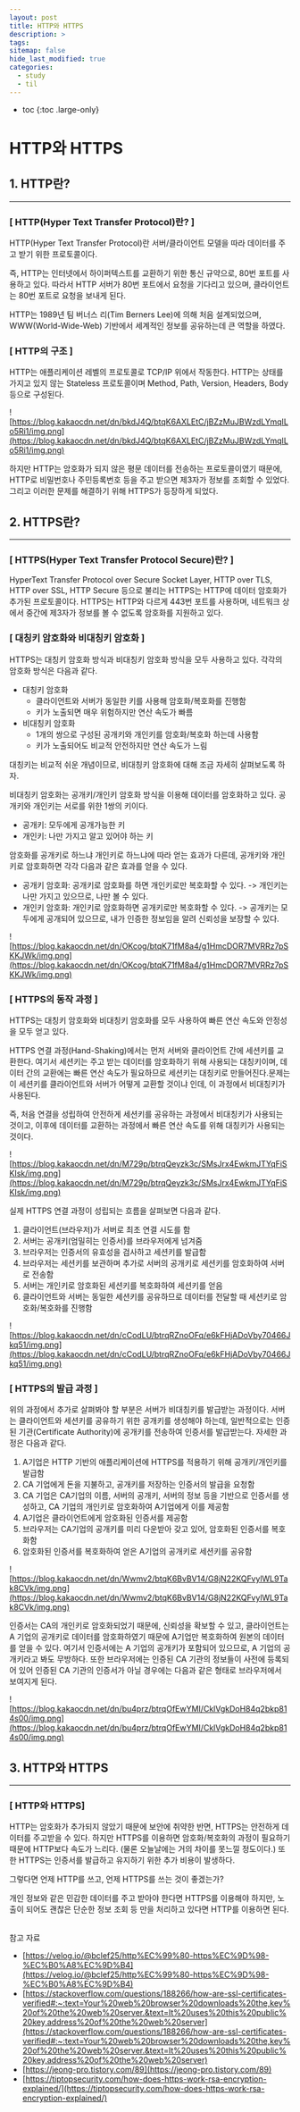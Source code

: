 ```yaml
---
layout: post
title: HTTP와 HTTPS
description: >
tags:
sitemap: false
hide_last_modified: true
categories:
  - study
  - til
---
```


* toc
{:toc .large-only}

# HTTP와 HTTPS


## **1. HTTP란?**

---

### **[ HTTP(Hyper Text Transfer Protocol)란? ]**

HTTP(Hyper Text Transfer Protocol)란 서버/클라이언트 모델을 따라 데이터를 주고 받기 위한 프로토콜이다.

즉, HTTP는 인터넷에서 하이퍼텍스트를 교환하기 위한 통신 규약으로, 80번 포트를 사용하고 있다. 따라서 HTTP 서버가 80번 포트에서 요청을 기다리고 있으며, 클라이언트는 80번 포트로 요청을 보내게 된다.

HTTP는 1989년 팀 버너스 리(Tim Berners Lee)에 의해 처음 설계되었으며, WWW(World-Wide-Web) 기반에서 세계적인 정보를 공유하는데 큰 역할을 하였다.

### **[ HTTP의 구조 ]**

HTTP는 애플리케이션 레벨의 프로토콜로 TCP/IP 위에서 작동한다. HTTP는 상태를 가지고 있지 않는 Stateless 프로토콜이며 Method, Path, Version, Headers, Body 등으로 구성된다.

![https://blog.kakaocdn.net/dn/bkdJ4Q/btqK6AXLEtC/jBZzMuJBWzdLYmqILo5Ri1/img.png](https://blog.kakaocdn.net/dn/bkdJ4Q/btqK6AXLEtC/jBZzMuJBWzdLYmqILo5Ri1/img.png)

하지만 HTTP는 암호화가 되지 않은 평문 데이터를 전송하는 프로토콜이였기 때문에, HTTP로 비밀번호나 주민등록번호 등을 주고 받으면 제3자가 정보를 조회할 수 있었다. 그리고 이러한 문제를 해결하기 위해 HTTPS가 등장하게 되었다.

## **2. HTTPS란?**

---

### **[ HTTPS(Hyper Text Transfer Protocol Secure)란? ]**

HyperText Transfer Protocol over Secure Socket Layer, HTTP over TLS, HTTP over SSL, HTTP Secure 등으로 불리는 HTTPS는 HTTP에 데이터 암호화가 추가된 프로토콜이다. HTTPS는 HTTP와 다르게 443번 포트를 사용하며, 네트워크 상에서 중간에 제3자가 정보를 볼 수 없도록 암호화를 지원하고 있다.

### **[ 대칭키 암호화와 비대칭키 암호화 ]**

HTTPS는 대칭키 암호화 방식과 비대칭키 암호화 방식을 모두 사용하고 있다. 각각의 암호화 방식은 다음과 같다.

- 대칭키 암호화
    - 클라이언트와 서버가 동일한 키를 사용해 암호화/복호화를 진행함
    - 키가 노출되면 매우 위험하지만 연산 속도가 빠름
- 비대칭키 암호화
    - 1개의 쌍으로 구성된 공개키와 개인키를 암호화/복호화 하는데 사용함
    - 키가 노출되어도 비교적 안전하지만 연산 속도가 느림

대칭키는 비교적 쉬운 개념이므로, 비대칭키 암호화에 대해 조금 자세히 살펴보도록 하자.

비대칭키 암호화는 공개키/개인키 암호화 방식을 이용해 데이터를 암호화하고 있다. 공개키와 개인키는 서로를 위한 1쌍의 키이다.

- 공개키: 모두에게 공개가능한 키
- 개인키: 나만 가지고 알고 있어야 하는 키

암호화를 공개키로 하느냐 개인키로 하느냐에 따라 얻는 효과가 다른데, 공개키와 개인키로 암호화하면 각각 다음과 같은 효과를 얻을 수 있다.

- 공개키 암호화: 공개키로 암호화를 하면 개인키로만 복호화할 수 있다. -> 개인키는 나만 가지고 있으므로, 나만 볼 수 있다.
- 개인키 암호화: 개인키로 암호화하면 공개키로만 복호화할 수 있다. -> 공개키는 모두에게 공개되어 있으므로, 내가 인증한 정보임을 알려 신뢰성을 보장할 수 있다.

![https://blog.kakaocdn.net/dn/OKcog/btqK71fM8a4/g1HmcDOR7MVRRz7pSKKJWk/img.png](https://blog.kakaocdn.net/dn/OKcog/btqK71fM8a4/g1HmcDOR7MVRRz7pSKKJWk/img.png)

### **[ HTTPS의 동작 과정 ]**

HTTPS는 대칭키 암호화와 비대칭키 암호화를 모두 사용하여 빠른 연산 속도와 안정성을 모두 얻고 있다.

HTTPS 연결 과정(Hand-Shaking)에서는 먼저 서버와 클라이언트 간에 세션키를 교환한다. 여기서 세션키는 주고 받는 데이터를 암호화하기 위해 사용되는 대칭키이며, 데이터 간의 교환에는 빠른 연산 속도가 필요하므로 세션키는 대칭키로 만들어진다.문제는 이 세션키를 클라이언트와 서버가 어떻게 교환할 것이냐 인데, 이 과정에서 비대칭키가 사용된다.

즉, 처음 연결을 성립하여 안전하게 세션키를 공유하는 과정에서 비대칭키가 사용되는 것이고, 이후에 데이터를 교환하는 과정에서 빠른 연산 속도를 위해 대칭키가 사용되는 것이다.

![https://blog.kakaocdn.net/dn/M729p/btrqQeyzk3c/SMsJrx4EwkmJTYqFiSKIsk/img.png](https://blog.kakaocdn.net/dn/M729p/btrqQeyzk3c/SMsJrx4EwkmJTYqFiSKIsk/img.png)

실제 HTTPS 연결 과정이 성립되는 흐름을 살펴보면 다음과 같다.

1. 클라이언트(브라우저)가 서버로 최초 연결 시도를 함
2. 서버는 공개키(엄밀히는 인증서)를 브라우저에게 넘겨줌
3. 브라우저는 인증서의 유효성을 검사하고 세션키를 발급함
4. 브라우저는 세션키를 보관하며 추가로 서버의 공개키로 세션키를 암호화하여 서버로 전송함
5. 서버는 개인키로 암호화된 세션키를 복호화하여 세션키를 얻음
6. 클라이언트와 서버는 동일한 세션키를 공유하므로 데이터를 전달할 때 세션키로 암호화/복호화를 진행함

![https://blog.kakaocdn.net/dn/cCodLU/btrqRZnoOFq/e6kFHjADoVby70466Jkq51/img.png](https://blog.kakaocdn.net/dn/cCodLU/btrqRZnoOFq/e6kFHjADoVby70466Jkq51/img.png)

### **[ HTTPS의 발급 과정 ]**

위의 과정에서 추가로 살펴봐야 할 부분은 서버가 비대칭키를 발급받는 과정이다. 서버는 클라이언트와 세션키를 공유하기 위한 공개키를 생성해야 하는데, 일반적으로는 인증된 기관(Certificate Authority)에 공개키를 전송하여 인증서를 발급받는다. 자세한 과정은 다음과 같다.

1. A기업은 HTTP 기반의 애플리케이션에 HTTPS를 적용하기 위해 공개키/개인키를 발급함
2. CA 기업에게 돈을 지불하고, 공개키를 저장하는 인증서의 발급을 요청함
3. CA 기업은 CA기업의 이름, 서버의 공개키, 서버의 정보 등을 기반으로 인증서를 생성하고, CA 기업의 개인키로 암호화하여 A기업에게 이를 제공함
4. A기업은 클라이언트에게 암호화된 인증서를 제공함
5. 브라우저는 CA기업의 공개키를 미리 다운받아 갖고 있어, 암호화된 인증서를 복호화함
6. 암호화된 인증서를 복호화하여 얻은 A기업의 공개키로 세션키를 공유함

![https://blog.kakaocdn.net/dn/Wwmv2/btqK6BvBV14/G8jN22KQFvylWL9Tak8CVk/img.png](https://blog.kakaocdn.net/dn/Wwmv2/btqK6BvBV14/G8jN22KQFvylWL9Tak8CVk/img.png)

인증서는 CA의 개인키로 암호화되었기 때문에, 신뢰성을 확보할 수 있고, 클라이언트는 A 기업의 공개키로 데이터를 암호화하였기 때문에 A기업만 복호화하여 원본의 데이터를 얻을 수 있다. 여기서 인증서에는 A 기업의 공개키가 포함되어 있으므로, A 기업의 공개키라고 봐도 무방하다. 또한 브라우저에는 인증된 CA 기관의 정보들이 사전에 등록되어 있어 인증된 CA 기관의 인증서가 아닐 경우에는 다음과 같은 형태로 브라우저에서 보여지게 된다.

![https://blog.kakaocdn.net/dn/bu4prz/btrqOfEwYMI/CklVgkDoH84q2bkp814s00/img.png](https://blog.kakaocdn.net/dn/bu4prz/btrqOfEwYMI/CklVgkDoH84q2bkp814s00/img.png)

## **3. HTTP와 HTTPS**

---

### **[ HTTP와 HTTPS]**

HTTP는 암호화가 추가되지 않았기 때문에 보안에 취약한 반면, HTTPS는 안전하게 데이터를 주고받을 수 있다. 하지만 HTTPS를 이용하면 암호화/복호화의 과정이 필요하기 때문에 HTTP보다 속도가 느리다. (물론 오늘날에는 거의 차이를 못느낄 정도이다.) 또한 HTTPS는 인증서를 발급하고 유지하기 위한 추가 비용이 발생하다.

그렇다면 언제 HTTP를 쓰고, 언제 HTTPS를 쓰는 것이 좋겠는가?

개인 정보와 같은 민감한 데이터를 주고 받아야 한다면 HTTPS를 이용해야 하지만, 노출이 되어도 괜찮은 단순한 정보 조회 등 만을 처리하고 있다면 HTTP를 이용하면 된다.


<br>
참고 자료

- [https://velog.io/@bclef25/http%EC%99%80-https%EC%9D%98-%EC%B0%A8%EC%9D%B4](https://velog.io/@bclef25/http%EC%99%80-https%EC%9D%98-%EC%B0%A8%EC%9D%B4)
- [https://stackoverflow.com/questions/188266/how-are-ssl-certificates-verified#:~:text=Your%20web%20browser%20downloads%20the,key%20of%20the%20web%20server.&text=It%20uses%20this%20public%20key,address%20of%20the%20web%20server](https://stackoverflow.com/questions/188266/how-are-ssl-certificates-verified#:~:text=Your%20web%20browser%20downloads%20the,key%20of%20the%20web%20server.&text=It%20uses%20this%20public%20key,address%20of%20the%20web%20server)
- [https://jeong-pro.tistory.com/89](https://jeong-pro.tistory.com/89)
- [https://tiptopsecurity.com/how-does-https-work-rsa-encryption-explained/](https://tiptopsecurity.com/how-does-https-work-rsa-encryption-explained/)


